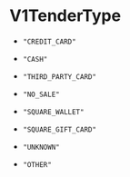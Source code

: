
# V1TenderType


* `"CREDIT_CARD"`

* `"CASH"`

* `"THIRD_PARTY_CARD"`

* `"NO_SALE"`

* `"SQUARE_WALLET"`

* `"SQUARE_GIFT_CARD"`

* `"UNKNOWN"`

* `"OTHER"`



